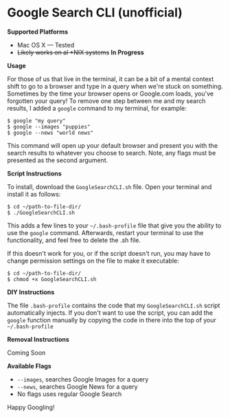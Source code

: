 Google Search CLI (unofficial)
================

**Supported Platforms**
- Mac OS X — Tested
- ~~Likely works on al *NIX systems~~ **In Progress**

**Usage**

For those of us that live in the terminal, it can be a bit of a mental context shift to go to a browser and type in a query when we're stuck on something. Sometimes by the time your browser opens or Google.com loads, you've forgotten your query! To remove one step between me and my search results, I added a `google` command to my terminal, for example:

    $ google "my query"
    $ google --images "puppies"
    $ google --news "world news"

This command will open up your default browser and present you with the search results to whatever you choose to search. Note, any flags must be presented as the second argument.

**Script Instructions**

To install, download the `GoogleSearchCLI.sh` file. Open your terminal and install it as follows:

    $ cd ~/path-to-file-dir/
    $ ./GoogleSearchCLI.sh
		
This adds a few lines to your `~/.bash-profile` file that give you the ability to use the `google` command. Afterwards, restart your terminal to use the functionality, and feel free to delete the .sh file.

If this doesn't work for you, or if the script doesn't run, you may have to change permission settings on the file to make it executable:

    $ cd ~/path-to-file-dir/
    $ chmod +x GoogleSearchCLI.sh

**DIY Instructions**

The file `.bash-profile` contains the code that my `GoogleSearchCLI.sh` script automatically injects. If you don't want to use the script, you can add the `google` function manually by copying the code in there into the top of your `~/.bash-profile`

**Removal Instructions**

Coming Soon

**Available Flags**

- `--images`, searches Google Images for a query
- `--news`, searches Google News for a query
- No flags uses regular Google Search

Happy Googling!
